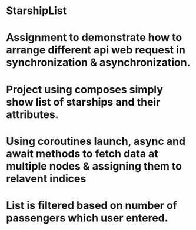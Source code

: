 # StarshipList
# Assignment to demonstrate how to arrange different api web request in synchronization & asynchronization.
# Project using composes simply show list of starships and their attributes.
# Using coroutines launch, async and await methods to fetch data at multiple nodes & assigning them to relavent indices
# List is filtered based on number of passengers which user entered.
